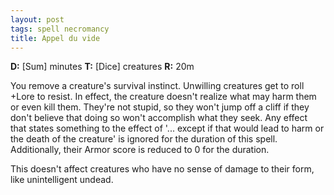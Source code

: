 ```yaml
---
layout: post
tags: spell necromancy
title: Appel du vide
---
```

<b>D:</b> [Sum] minutes <b>T:</b> [Dice] creatures <b>R:</b> 20m

You remove a creature's survival instinct. Unwilling creatures get to roll +Lore to resist. In effect, the creature doesn't realize what may harm them or even kill them. They're not stupid, so they won't jump off a cliff if they don't believe that doing so won't accomplish what they seek. Any effect that states something to the effect of '... except if that would lead to harm or the death of the creature' is ignored for the duration of this spell. Additionally, their Armor score is reduced to 0 for the duration.

This doesn't affect creatures who have no sense of damage to their form, like unintelligent undead.
